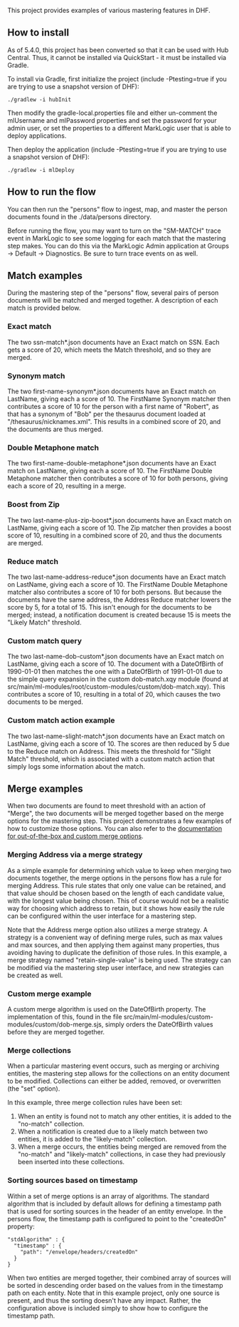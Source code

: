 This project provides examples of various mastering features in DHF. 

## How to install

As of 5.4.0, this project has been converted so that it can be used with Hub Central. Thus, it cannot be installed via QuickStart - it must be installed via Gradle. 

To install via Gradle, first initialize the project (include -Ptesting=true if you are trying to use a snapshot version of DHF):

    ./gradlew -i hubInit
    
Then modify the gradle-local.properties file and either un-comment the mlUsername and mlPassword properties and set the
password for your admin user, or set the properties to a different MarkLogic user that is able to deploy applications. 

Then deploy the application (include -Ptesting=true if you are trying to use a snapshot version of DHF):

    ./gradlew -i mlDeploy

## How to run the flow

You can then run the "persons" flow to ingest, map, and master the person documents found in the ./data/persons directory.  

Before running the flow, you may want to turn on the "SM-MATCH" trace event in MarkLogic to see some logging for each 
match that the mastering step makes. You can do this via the MarkLogic Admin application at Groups -> Default -> Diagnostics. 
Be sure to turn trace events on as well.

## Match examples

During the mastering step of the "persons" flow, several pairs of person documents will be matched and merged together. 
A description of each match is provided below. 

### Exact match

The two ssn-match*.json documents have an Exact match on SSN. Each gets a score of 20, which 
meets the Match threshold, and so they are merged.

### Synonym match

The two first-name-synonym*.json documents have an Exact match on LastName, giving each a score of 10. 
The FirstName Synonym matcher then contributes a score of 10 for the person with a first name of "Robert", 
as that has a synonym of "Bob" per the thesaurus document loaded at "/thesaurus/nicknames.xml". This results
in a combined score of 20, and the documents are thus merged. 

### Double Metaphone match

The two first-name-double-metaphone*.json documents have an Exact match on LastName, giving each a score of 10. 
The FirstName Double Metaphone matcher then contributes a score of 10 for both persons, giving each a score of 20, 
resulting in a merge.

### Boost from Zip

The two last-name-plus-zip-boost*.json documents have an Exact match on LastName, giving each a score 
of 10. The Zip matcher then provides a boost score of 10, resulting in a combined score of 20, and thus
the documents are merged.

### Reduce match

The two last-name-address-reduce*.json documents have an Exact match on LastName, giving each a score of 10. 
The FirstName Double Metaphone matcher also contributes a score of 10 for both persons. But because the documents have
the same address, the Address Reduce matcher lowers the score by 5, for a total of 15. This isn't enough for the
documents to be merged; instead, a notification document is created because 15 is meets the "Likely Match" threshold.

### Custom match query

The two last-name-dob-custom*.json documents have an Exact match on LastName, giving each a score of 10. The document
with a DateOfBirth of 1990-01-01 then matches the one with a DateOfBirth of 1991-01-01 due to the simple query expansion 
in the custom dob-match.xqy module (found at src/main/ml-modules/root/custom-modules/custom/dob-match.xqy). This 
contributes a score of 10, resulting in a total of 20, which causes the two documents to be merged.  

### Custom match action example

The two last-name-slight-match*.json documents have an Exact match on LastName, giving each a score of 10. The scores 
are then reduced by 5 due to the Reduce match on Address. This meets the threshold for "Slight Match" threshold, which
is associated with a custom match action that simply logs some information about the match.

## Merge examples

When two documents are found to meet threshold with an action of "Merge", the two documents will be merged together based
on the merge options for the mastering step. This project demonstrates a few examples of how to customize those options. 
You can also refer to the [documentation for out-of-the-box and custom merge options](https://marklogic-community.github.io/smart-mastering-core/docs/merge-algorithms/). 

### Merging Address via a merge strategy

As a simple example for determining which value to keep when merging two documents together, the merge options in the 
persons flow has a rule for merging Address. This rule states that only one value can be retained, and that value should
be chosen based on the length of each candidate value, with the longest value being chosen. This of course would not be
a realistic way for choosing which address to retain, but it shows how easily the rule can be configured within the 
user interface for a mastering step.

Note that the Address merge option also utilizes a merge strategy. A strategy is a convenient way of defining merge rules, 
such as max values and max sources, and then applying them against many properties, thus avoiding having to duplicate the
definition of those rules. In this example, a merge strategy named "retain-single-value" is being used. The strategy can
be modified via the mastering step user interface, and new strategies can be created as well.

### Custom merge example

A custom merge algorithm is used on the DateOfBirth property. The implementation of this, found in the file 
src/main/ml-modules/custom-modules/custom/dob-merge.sjs, simply orders the DateOfBirth values before they are merged
together. 

### Merge collections

When a particular mastering event occurs, such as merging or archiving entities, the mastering step allows for the 
collections on an entity document to be modified. Collections can either be added, removed, or overwritten (the "set" option). 

In this example, three merge collection rules have been set:

1. When an entity is found not to match any other entities, it is added to the "no-match" collection.
1. When a notification is created due to a likely match between two entities, it is added to the "likely-match" collection.
1. When a merge occurs, the entities being merged are removed from the "no-match" and "likely-match" collections, in 
case they had previously been inserted into these collections. 

### Sorting sources based on timestamp

Within a set of merge options is an array of algorithms. The standard algorithm that is included by default allows for
defining a timestamp path that is used for sorting sources in the header of an entity envelope. In the persons flow, the
timestamp path is configured to point to the "createdOn" property:

```
"stdAlgorithm" : {
  "timestamp" : {
    "path": "/envelope/headers/createdOn"
  }
}
```

When two entities are merged together, their combined array of sources will be sorted in descending order based on the
values from in the timestamp path on each entity. Note that in this example project, only one source is present, and thus the 
sorting doesn't have any impact. Rather, the configuration above is included simply to show how to configure the timestamp
path. 




